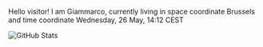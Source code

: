 Hello visitor! I am Giammarco, currently living in space coordinate Brussels and time coordinate Wednesday, 26 May, 14:12 CEST

![GitHub Stats](https://github-readme-stats.vercel.app/api?username=grcasanova)
